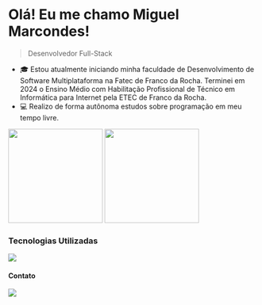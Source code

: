 <!-- Título e descrição -->
# Olá! Eu me chamo Miguel Marcondes!

> Desenvolvedor Full-Stack

<!-- Descrição pessoal e conquistas -->
- 🎓 Estou atualmente iniciando minha faculdade de Desenvolvimento de Software Multiplataforma na Fatec de Franco da Rocha. Terminei em 2024 o Ensino Médio com Habilitação Profissional de Técnico em Informática para Internet pela ETEC de Franco da Rocha.
- 💻 Realizo de forma autônoma estudos sobre programação em meu tempo livre.

<div>
   <img height=190em  src="https://github-readme-stats.vercel.app/api?username=Miguelzzzz&show_icons=true&theme=radical" />
   <img height=190em  src="https://github-readme-stats.vercel.app/api/top-langs/?username=Miguelzzzz&layout=compact&langs_count=10&theme=radical" />
</div>

<!-- Ferramentas e tecnologias -->
### Tecnologias Utilizadas

<img src="https://skillicons.dev/icons?i=html,css,js,bootstrap,python,php,laravel,mysql,androidstudio,postman,git,vscode">

  
  #### Contato

<div >
<a href="https://br.linkedin.com/in/miguel--marcondes?trk=people-guest_people_search-card" target="blank"><img src="https://img.shields.io/badge/-LinkedIn-%230077B5?style=for-the-badge&logo=linkedin&logoColor=white" target="_blank"></a>
</div>

